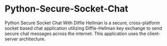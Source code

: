 Python-Secure-Socket-Chat
=========================

Python Secure Socket Chat With Diffie Hellman is a secure, cross-platform socket based chat application utilizing Diffie-Hellman key exchange to send secure chat messages across the internet. This application uses the client-server architecture.
